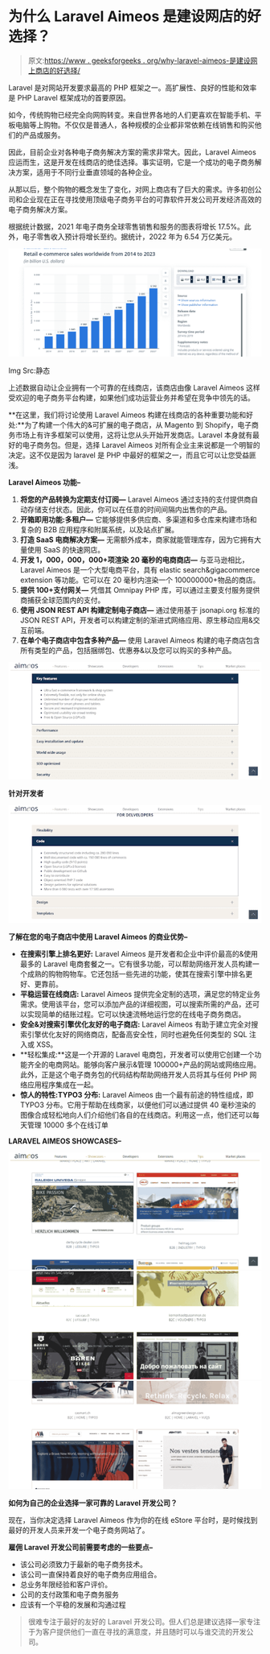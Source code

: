 # 为什么 Laravel Aimeos 是建设网店的好选择？

> 原文:[https://www . geeksforgeeks . org/why-laravel-aimeos-是建设网上商店的好选择/](https://www.geeksforgeeks.org/why-laravel-aimeos-is-a-good-choice-for-building-an-online-store/)

Laravel 是对网站开发要求最高的 PHP 框架之一。高扩展性、良好的性能和效率是 PHP Laravel 框架成功的首要原因。

如今，传统购物已经完全向网购转变。来自世界各地的人们更喜欢在智能手机、平板电脑等上购物。不仅仅是普通人，各种规模的企业都非常依赖在线销售和购买他们的产品或服务。

因此，目前企业对各种电子商务解决方案的需求非常大。因此，Laravel Aimeos 应运而生，这是开发在线商店的绝佳选择。事实证明，它是一个成功的电子商务解决方案，适用于不同行业垂直领域的各种企业。

从那以后，整个购物的概念发生了变化，对网上商店有了巨大的需求。许多初创公司和企业现在正在寻找使用顶级电子商务平台的可靠软件开发公司开发经济高效的电子商务解决方案。

根据统计数据，2021 年电子商务全球零售销售和服务的图表将增长 17.5%。此外，电子零售收入预计将增长至约。据统计，2022 年为 6.54 万亿美元。

![](img/28ba6c5f707db6416a911d7d5ededc0e.png)

Img Src:静态

上述数据自动让企业拥有一个可靠的在线商店，该商店由像 Laravel Aimeos 这样受欢迎的电子商务平台构建，如果他们成功运营业务并希望在竞争中领先的话。

**在这里，我们将讨论使用 Laravel Aimeos 构建在线商店的各种重要功能和好处:**为了构建一个伟大的&可扩展的电子商店，从 Magento 到 Shopify，电子商务市场上有许多框架可以使用，这将让您从头开始开发商店。Laravel 本身就有最好的电子商务包。但是，选择 Laravel Aimeos 对所有企业主来说都是一个明智的决定。这不仅是因为 laravel 是 PHP 中最好的框架之一，而且它可以让您受益匪浅。

**Laravel Aimeos 功能–**

1.  **将您的产品转换为定期支付订阅—** Laravel Aimeos 通过支持的支付提供商自动存储支付状态。因此，你可以在任意的时间间隔内出售你的产品。
2.  **开箱即用功能:多租户—** 它能够提供多供应商、多渠道和多仓库来构建市场和复杂的 B2B 应用程序和附属系统，以及站点扩展。
3.  **打造 SaaS 电商解决方案—** 无需额外成本，商家就能管理库存，因为它拥有大量使用 SaaS 的快速网店。
4.  **开发 1，000，000，000+项渲染 20 毫秒的电商商店—** 与亚马逊相比，Laravel Aimeos 是一个大型电商平台，具有 elastic search&gigacommerce extension 等功能。它可以在 20 毫秒内渲染一个 100000000+物品的商店。
5.  **提供 100+支付网关—** 凭借其 Omnipay PHP 库，可以通过主要支付服务提供商捕获全球范围内的支付。
6.  **使用 JSON REST API 构建定制电子商店—** 通过使用基于 jsonapi.org 标准的 JSON REST API，开发者可以构建定制的渐进式网络应用、原生移动应用&交互前端。
7.  **在单个电子商店中包含多种产品—** 使用 Laravel Aimeos 构建的电子商店包含所有类型的产品，包括捆绑包、优惠券&以及您可以购买的多种产品。

![](img/2f5ebdb1e487942dae49f0c84f17623e.png)

**针对开发者**

![](img/a6938e74613d7e315c35a23c133d3fd8.png)

**了解在您的电子商店中使用 Laravel Aimeos 的商业优势–**

*   **在搜索引擎上排名更好:** Laravel Aimeos 是开发者和企业中评价最高的&使用最多的 Laravel 电商套餐之一。它有很多功能，可以帮助网络开发人员构建一个成熟的购物购物车。它还包括一些先进的功能，使其在搜索引擎中排名更好、更靠前。
*   **平稳运营在线商店:** Laravel Aimeos 提供完全定制的选项，满足您的特定业务需求。使用该平台，您可以添加产品的详细视图，可以搜索所需的产品，还可以实现简单的结账过程。它可以快速流畅地运行您的在线电子商务商店。
*   **安全&对搜索引擎优化友好的电子商店:** Laravel Aimeos 有助于建立完全对搜索引擎优化友好的网络商店，配备高安全性，同时也避免任何类型的 SQL 注入或 XSS。
*   **轻松集成:**这是一个开源的 Laravel 电商包，开发者可以使用它创建一个功能齐全的电商网站。能够向客户展示&管理 100000+产品的网站或网络应用。此外，正是这个电子商务包的代码结构帮助网络开发人员将其与任何 PHP 网络应用程序集成在一起。
*   **惊人的特性:TYPO3 分布:** Laravel Aimeos 由一个最有前途的特性组成，即 TYPO3 分布。它用于帮助在线商家，以便他们可以通过提供 40 毫秒渲染的图像合成轻松地向人们介绍他们各自的在线商店。利用这一点，他们还可以每天管理 10000 多个在线订单

**LARAVEL AIMEOS SHOWCASES–**

![](img/d6c806e06955568118233b30da4b9572.png) ![](img/38d5e82bad1195f5cb0eebf19818ea72.png) ![](img/5ae1c17f54ea3274330612747438757e.png)

**如何为自己的企业选择一家可靠的 Laravel 开发公司？**

现在，当你决定选择 Laravel Aimeos 作为你的在线 eStore 平台时，是时候找到最好的开发人员来开发一个电子商务网站了。

**雇佣 Laravel 开发公司前需要考虑的一些要点–**

*   该公司必须致力于最新的电子商务技术。
*   该公司一直保持着良好的电子商务应用组合。
*   总业务年限经验和客户评价。
*   公司的支付政策和电子商务服务
*   应该有一个平稳的发展和沟通过程

> 很难专注于最好的友好的 Laravel 开发公司。但人们总是建议选择一家专注于为客户提供他们一直在寻找的满意度，并且随时可以与谁交流的开发公司。